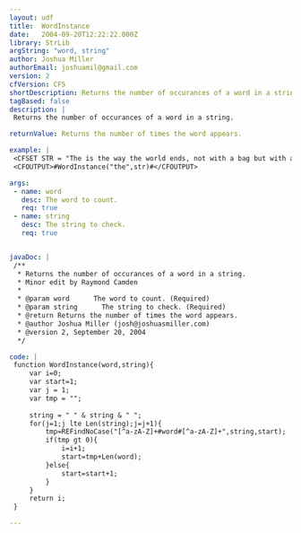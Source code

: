 ```yaml
---
layout: udf
title:  WordInstance
date:   2004-09-20T12:22:22.000Z
library: StrLib
argString: "word, string"
author: Joshua Miller
authorEmail: joshuamil@gmail.com
version: 2
cfVersion: CF5
shortDescription: Returns the number of occurances of a word in a string.
tagBased: false
description: |
 Returns the number of occurances of a word in a string.

returnValue: Returns the number of times the word appears.

example: |
 <CFSET STR = "The is the way the world ends, not with a bag but with a whimper. The whimper to end all of the other wimpers.">
 <CFOUTPUT>#WordInstance("the",str)#</CFOUTPUT>

args:
 - name: word
   desc: The word to count.
   req: true
 - name: string
   desc: The string to check.
   req: true


javaDoc: |
 /**
  * Returns the number of occurances of a word in a string.
  * Minor edit by Raymond Camden
  * 
  * @param word      The word to count. (Required)
  * @param string      The string to check. (Required)
  * @return Returns the number of times the word appears. 
  * @author Joshua Miller (josh@joshuasmiller.com) 
  * @version 2, September 20, 2004 
  */

code: |
 function WordInstance(word,string){
     var i=0;
     var start=1;
     var j = 1;
     var tmp = "";
     
     string = " " & string & " ";
     for(j=1;j lte Len(string);j=j+1){
         tmp=REFindNoCase("[^a-zA-Z]+#word#[^a-zA-Z]+",string,start);
         if(tmp gt 0){
             i=i+1;
             start=tmp+Len(word);
         }else{
             start=start+1;
         }
     }
     return i;
 }

---
```


